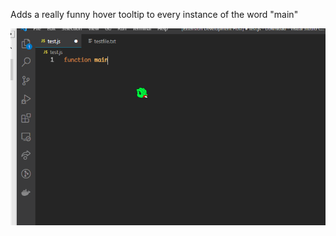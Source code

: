 Adds a really funny hover tooltip to every instance of the word "main"

![:main:](images/funny.gif)
